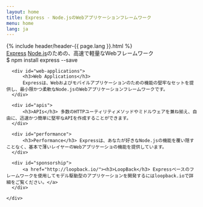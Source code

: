 ```yaml
---
layout: home
title: Express - Node.jsのWebアプリケーションフレームワーク
menu: home
lang: ja
---
```


<section id="home-content">
    {% include header/header-{{ page.lang }}.html %}
    <div id="overlay"></div>
    <section id="description">
    <a href="/" class="express">Express</a>
    <span class="description">
      <a href='http://nodejs.org'>Node.js</a>のための、高速で軽量なWebフレームワーク
    </span>
    </section>
    <div id="install-command">$ npm install express --save</div>
</section>

<section id="intro">
    <div id="boxes" class="clearfix">

      <div id="web-applications">
          <h3>Web Applications</h3>
          Expressは、Webおよびモバイルアプリケーションのための機能の堅牢なセットを提供し、最小限かつ柔軟なNode.jsのWebアプリケーションフレームワークです。
      </div>

      <div id="apis">
          <h3>APIs</h3> 多数のHTTPユーティリティメソッドやミドルウェアを兼ね揃え、自由に、迅速かつ簡単に堅牢なAPIを作成することができます。
      </div>

      <div id="performance">
          <h3>Performance</h3> Expressは、あなたが好きなNode.jsの機能を覆い隠すことなく、基本で薄いレイヤーのWebアプリケーショの機能を提供しています。
      </div>

      <div id="sponsorship">
          <a href="http://loopback.io/"><h3>LoopBack</h3> Expressベースのフレームワークを使用してモデル駆動型のアプリケーションを開発するにはloopback.ioで詳細をご覧ください。</a>
      </div>

    </div>
</section>

<!--
<section id="announcements">
  {% include announcement/announcement-{{ page.lang }}.md %}
</section>
-->
